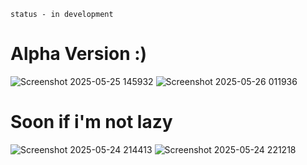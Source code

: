 ``status - in development``

# Alpha Version :)

![Screenshot 2025-05-25 145932](https://github.com/user-attachments/assets/c3cfbb20-c2c4-4232-bc70-db341476d6a2)
![Screenshot 2025-05-26 011936](https://github.com/user-attachments/assets/472b9a1d-3cb6-4618-a628-094b23c8545f)


# Soon if i'm not lazy

![Screenshot 2025-05-24 214413](https://github.com/user-attachments/assets/caad59ab-7fba-4eb1-ae8f-bbc335b19c59)
![Screenshot 2025-05-24 221218](https://github.com/user-attachments/assets/d20bdd8e-aec1-46cf-b8db-a39d8d107b82)
